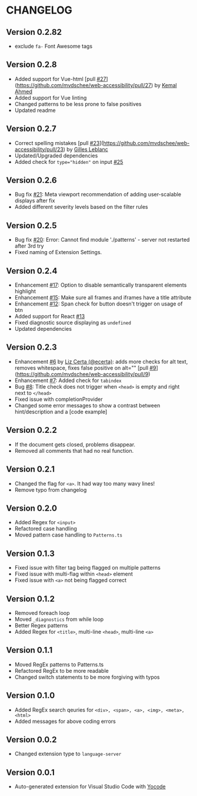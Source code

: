 # CHANGELOG

## Version 0.2.82

- exclude `fa-` Font Awesome tags

## Version 0.2.8

- Added support for Vue-html [pull [#27](https://github.com/mvdschee/web-accessibility/issues/27)](https://github.com/mvdschee/web-accessibility/pull/27) by [Kemal Ahmed](https://github.com/goatandsheep)
- Added support for Vue linting
- Changed patterns to be less prone to false positives
- Updated readme

## Version 0.2.7

- Correct spelling mistakes [pull [#23](https://github.com/mvdschee/web-accessibility/issues/23)](https://github.com/mvdschee/web-accessibility/pull/23) by [Gilles Leblanc](https://github.com/gilles-leblanc)
- Updated/Upgraded dependencies
- Added check for `type="hidden"` on input [#25](https://github.com/mvdschee/web-accessibility/issues/25)

## Version 0.2.6

- Bug fix [#21](https://github.com/mvdschee/web-accessibility/issues/21): Meta viewport recommendation of adding user-scalable displays after fix
- Added different severity levels based on the filter rules

## Version 0.2.5

- Bug fix [#20](https://github.com/mvdschee/web-accessibility/issues/20): Error: Cannot find module './patterns' - server not restarted after 3rd try
- Fixed naming of Extension Settings.

## Version 0.2.4

- Enhancement [#17](https://github.com/mvdschee/web-accessibility/issues/17): Option to disable semantically transparent elements highlight
- Enhancement [#15](https://github.com/mvdschee/web-accessibility/issues/15): Make sure all frames and iframes have a title attribute
- Enhancement [#12](https://github.com/mvdschee/web-accessibility/issues/12): Span check for button doesn't trigger on usage of btn
- Added support for React [#13](https://github.com/mvdschee/web-accessibility/pull/13)
- Fixed diagnostic source displaying as `undefined`
- Updated dependencies

## Version 0.2.3

- Enhancement [#6](https://github.com/mvdschee/web-accessibility/issues/6) by [Liz Certa (@ecerta)](https://github.com/ecerta): adds more checks for alt text, removes whitespace, fixes false positive on alt="" [pull [#9](https://github.com/mvdschee/web-accessibility/issues/9)](https://github.com/mvdschee/web-accessibility/pull/9)
- Enhancement [#7](https://github.com/mvdschee/web-accessibility/issues/7): Added check for `tabindex`
- Bug [#8](https://github.com/mvdschee/web-accessibility/issues/8): Title check does not trigger when `<head>` is empty and right next to `</head>`
- Fixed issue with completionProvider
- Changed some error messages to show a contrast between hint/description and a [code example]

## Version 0.2.2

- If the document gets closed, problems disappear.
- Removed all comments that had no real function.

## Version 0.2.1

- Changed the flag for `<a>`. It had way too many wavy lines!
- Remove typo from changelog

## Version 0.2.0

- Added Regex for `<input>`
- Refactored case handling
- Moved pattern case handling to `Patterns.ts`

## Version 0.1.3

- Fixed issue with filter tag being flagged on multiple patterns
- Fixed issue with multi-flag within `<head>` element
- Fixed issue with `<a>` not being flagged correct

## Version 0.1.2

- Removed foreach loop
- Moved `_diagnostics` from while loop
- Better Regex patterns
- Added Regex for `<title>`, multi-line `<head>`, multi-line `<a>`

## Version 0.1.1

- Moved RegEx patterns to Patterns.ts
- Refactored RegEx to be more readable
- Changed switch statements to be more forgiving with typos

## Version 0.1.0

- Added RegEx search qeuries for `<div>, <span>, <a>, <img>, <meta>, <html>`
- Added messages for above coding errors

## Version 0.0.2

- Changed extension type to `language-server`

## Version 0.0.1

- Auto-generated extension for Visual Studio Code with [Yocode](https://code.visualstudio.com/docs/extensions/yocode)

